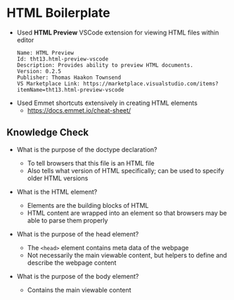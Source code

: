 # HTML Boilerplate

- Used **HTML Preview** VSCode extension for viewing HTML files within editor
  ```
  Name: HTML Preview
  Id: tht13.html-preview-vscode
  Description: Provides ability to preview HTML documents.
  Version: 0.2.5
  Publisher: Thomas Haakon Townsend
  VS Marketplace Link: https://marketplace.visualstudio.com/items?itemName=tht13.html-preview-vscode
  ```
- Used Emmet shortcuts extensively in creating HTML elements
  - https://docs.emmet.io/cheat-sheet/

## Knowledge Check

- What is the purpose of the doctype declaration?

  - To tell browsers that this file is an HTML file
  - Also tells what version of HTML specifically; can be used to specify older HTML versions

- What is the HTML element?

  - Elements are the building blocks of HTML
  - HTML content are wrapped into an element so that browsers may be able to parse them properly

- What is the purpose of the head element?

  - The `<head>` element contains meta data of the webpage
  - Not necessarily the main viewable content, but helpers to define and describe the webpage content

- What is the purpose of the body element?

  - Contains the main viewable content

